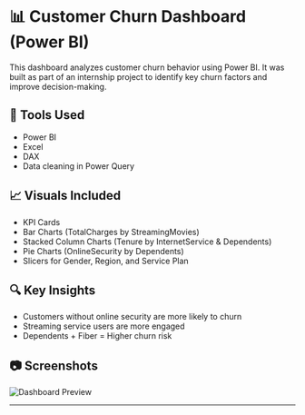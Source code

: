 # 📊 Customer Churn Dashboard (Power BI)

This dashboard analyzes customer churn behavior using Power BI. It was built as part of an internship project to identify key churn factors and improve decision-making.

## 🔧 Tools Used
- Power BI
- Excel
- DAX
- Data cleaning in Power Query

## 📈 Visuals Included
- KPI Cards
- Bar Charts (TotalCharges by StreamingMovies)
- Stacked Column Charts (Tenure by InternetService & Dependents)
- Pie Charts (OnlineSecurity by Dependents)
- Slicers for Gender, Region, and Service Plan

## 🔍 Key Insights
- Customers without online security are more likely to churn
- Streaming service users are more engaged
- Dependents + Fiber = Higher churn risk

## 📷 Screenshots
![Dashboard Preview](dashboard_screenshot1.png)

---


